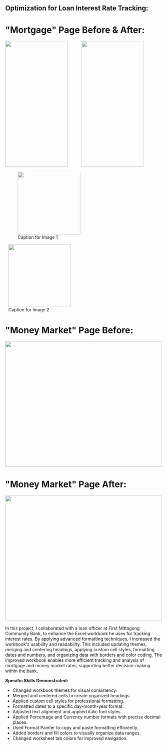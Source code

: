 ## Optimization for Loan Interest Rate Tracking: 

# "Mortgage" Page Before & After: 

<p float="left">
  <img src="assets/EOM2-1 img/Screenshot 2024-09-09 at 12.33.30 PM.png" width="200" height="400" style="margin-right: 20px;" />
  <img src="assets/EOM2-1 img/Screenshot 2024-09-09 at 12.33.10 PM.png" width="200" height="400" style="margin-left: 20px;" />
</p>



<p float="left">
  <figure style="margin-right: 10px;">
    <img src="assets/EOM2-1 img/Screenshot 2024-09-09 at 12.33.30 PM.png" width="200" />
    <figcaption>Caption for Image 1</figcaption>
  </figure>
  
  <figure style="margin-left: 10px;">
    <img src="assets/EOM2-1 img/Screenshot 2024-09-09 at 12.33.10 PM.png" width="200" />
    <figcaption>Caption for Image 2</figcaption>
  </figure>
</p>


# "Money Market" Page Before:

<img src="assets/EOM2-1 img/Screenshot 2024-09-09 at 12.33.38 PM.png"  width="500" height="400">

# "Money Market" Page After:

<img src="assets/EOM2-1 img/Screenshot 2024-09-09 at 12.33.50 PM.png"  width="500" height="400">

In this project, I collaborated with a loan officer at First Mittagong Community Bank, to enhance the Excel workbook he uses for tracking interest rates. By applying advanced formatting techniques, I increased the workbook's usability and readability. This included updating themes, merging and centering headings, applying custom cell styles, formatting dates and numbers, and organizing data with borders and color coding. The improved workbook enables more efficient tracking and analysis of mortgage and money market rates, supporting better decision-making within the bank.

**Specific Skills Demonstrated:**

- Changed workbook themes for visual consistency.
- Merged and centered cells to create organized headings.
- Applied custom cell styles for professional formatting.
- Formatted dates to a specific day-month-year format.
- Adjusted text alignment and applied italic font styles.
- Applied Percentage and Currency number formats with precise decimal places.
- Used Format Painter to copy and paste formatting efficiently.
- Added borders and fill colors to visually organize data ranges.
- Changed worksheet tab colors for improved navigation.
